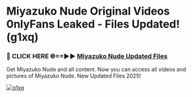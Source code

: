 # Miyazuko Nude Original Videos 0nlyFans Leaked - Files Updated! (g1xq)

<h3>🔴 CLICK HERE 🌐==►► <a href="https://tinyurl.com/yrmya6cz" rel="nofollow">Miyazuko Nude Updated Files</a></h3>

Get Miyazuko Nude and all content. Now you can access all videos and pictures of Miyazuko Nude. New Updated Files 2025!

[![g1xq](https://i.imgur.com/FMdXYCs.gif)](https://tinyurl.com/yrmya6cz)
